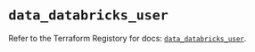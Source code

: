 # `data_databricks_user`

Refer to the Terraform Registory for docs: [`data_databricks_user`](https://registry.terraform.io/providers/databricks/databricks/1.30.0/docs/data-sources/user).

